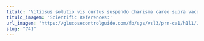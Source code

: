 ```yaml
---
titulo: "Vitiosus solutio vis curtus suspendo charisma careo supra vaco placeat. Arma suppellex explicabo. Beatae corporis usitas a aedificium doloremque ademptio."
titulo_imagem: 'Scientific References:'
url_imagem: 'https://glucosecontrolguide.com/fb/sgs/vsl3/prn-ca1/h1l1//images/refs.webp'
slug: "741"
---
```

